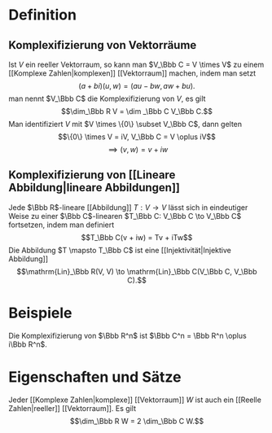 # Definition
## Komplexifizierung von Vektorräume
Ist $V$ ein reeller Vektorraum, so kann man $V_\Bbb C = V \times V$ zu einem [[Komplexe Zahlen|komplexen]] [[Vektorraum]] machen, indem man setzt
$$(a + bi)(u,w) = (au-bw, aw+bu).$$
man nennt $V_\Bbb C$ die Komplexifizierung von $V$, es gilt
$$\dim_\Bbb R V = \dim _\Bbb C V_\Bbb C.$$
Man identifiziert $V$ mit $V \times \{0\} \subset V_\Bbb C$, dann gelten $$\{0\} \times V = iV, V_\Bbb C = V \oplus iV$$
$$\implies (v, w) = v + iw$$
## Komplexifizierung von [[Lineare Abbildung|lineare Abbildungen]]
Jede $\Bbb R$-lineare [[Abbildung]] $T: V \to V$ lässt sich in eindeutiger Weise zu einer $\Bbb C$-linearen $T_\Bbb C: V_\Bbb C \to V_\Bbb C$ fortsetzen, indem man definiert
$$T_\Bbb C(v + iw) = Tv + iTw$$
Die Abbildung $T \mapsto T_\Bbb C$ ist eine [[Injektivität|Injektive Abbildung]]
$$\mathrm{Lin}_\Bbb R(V, V) \to \mathrm{Lin}_\Bbb C(V_\Bbb C, V_\Bbb C).$$

# Beispiele
Die Komplexifizierung von $\Bbb R^n$ ist $\Bbb C^n = \Bbb R^n \oplus i\Bbb R^n$.

# Eigenschaften und Sätze
Jeder [[Komplexe Zahlen|komplexe]] [[Vektorraum]] $W$ ist auch ein [[Reelle Zahlen|reeller]] [[Vektorraum]]. Es gilt
$$\dim_\Bbb R W = 2 \dim_\Bbb C W.$$
